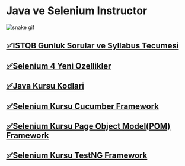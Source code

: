 <h1>Java ve Selenium Instructor</h1>

![snake gif](https://github.com/bulutluoz/Java-fall-2021/blob/output/github-contribution-grid-snake.gif)

<h2><a href="https://github.com/bulutluoz/ISTQB-2022-gunluk-sorular" >✅ISTQB Gunluk Sorular ve Syllabus Tecumesi</a> </h2>

<h2><a href="https://github.com/bulutluoz/Selenium_4-Yenilikler" >✅Selenium 4 Yeni Ozellikler</a> </h2>

<h2><a href="https://github.com/bulutluoz/Java-fall-2021" >✅Java Kursu Kodlari</a> </h2>

<h2><a href="https://github.com/bulutluoz/batch30-Cucumber" >✅Selenium Kursu Cucumber Framework</a> </h2>

<h2><a href="https://github.com/bulutluoz/batch30-POM" >✅Selenium Kursu Page Object Model(POM) Framework</a> </h2>

<h2><a href="https://github.com/bulutluoz/Batch30-TestNG" >✅Selenium Kursu TestNG Framework</a> </h2>


